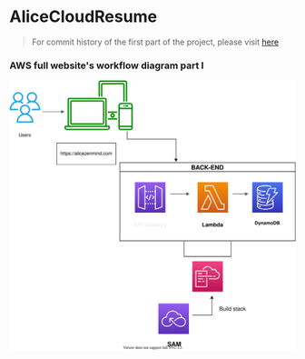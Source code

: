 # AliceCloudResume

> For commit history of the first part of the project, please visit [here](https://github.com/thutuephan/TheCloudResumeChallenge)

### AWS full website's workflow diagram part I

![AWS-workflows-diagram-part-1](https://github.com/thutuephan/AliceCloudResume/blob/main/src/images/diagram.svg)

